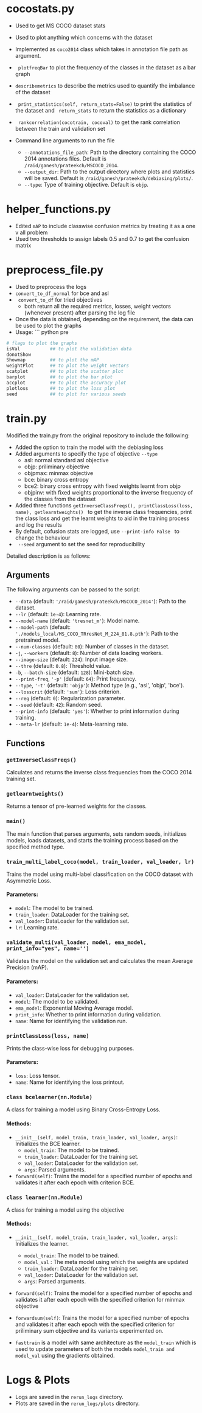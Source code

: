 # cocostats.py
- Used to get MS COCO dataset stats
- Used to plot anything which concerns with the dataset
- Implemented as ``` coco2014 ``` class which takes in annotation file path as argument.
- ``` plotfreqBar``` to plot the frequency of the classes in the dataset as a bar graph
-  ``` describemetrics ``` to describe the metrics used to quantify the imbalance of the dataset
- ``` print_statistics(self, return_stats=False)``` to print the statistics of the dataset and ``` return_stats``` to return the statistics as a dictionary
- ``` rankcorrelation(cocotrain, cocoval)``` to get the rank correlation between the train and validation set
- Command line arguments to run the file

    - `--annotations_file_path`: Path to the directory containing the COCO 2014 annotations files. Default is `/raid/ganesh/prateekch/MSCOCO_2014`.
    - `--output_dir`: Path to the output directory where plots and statistics will be saved. Default is `/raid/ganesh/prateekch/debiasing/plots/`.
    - `--type`: Type of training objective. Default is `objp`.

# helper_functions.py
- Edited ```mAP``` to include classwise confusion metrics by treating it as a one v all problem
- Used two thresholds to assign labels 0.5 and 0.7 to get the confusion matrix

# preprocess_file.py
- Used to preprocess the logs
- ``` convert_to_df_normal ``` for bce and asl
- ``` convert_to_df``` for tried objectives
    - both return all the required metrics, losses, weight vectors (whenever present) after parsing the log file
- Once the data is obtained, depending on the requirement, the data can be used to plot the graphs
- Usage: ``` python pre

```python
# flags to plot the graphs
isVal           ## to plot the validation data                             
donotShow                         
Showmap         ## to plot the mAP
weightPlot      ## to plot the weight vectors
scatplot        ## to plot the scatter plot
barplot         ## to plot the bar plot
accplot         ## to plot the accuracy plot
plotloss        ## to plot the loss plot
seed            ## to plot for various seeds
```                        


# train.py
Modified the train.py from the original repository to include the following:
- Added the option to train the model with the debiasing loss
- Added arguments to specify the type of objective ``` --type ```
    - asl: normal standard asl objective
    - objp: priliminary objective
    - objpmax: minmax objective
    - bce: binary cross entropy
    - bce2: binary cross entropy with fixed weights learnt from objp
    - objpinv: with fixed weights proportional to the inverse frequency of the classes from the dataset
- Added three functions ```getInverseClassFreqs(), printClassLoss(loss, name), getlearntweights() ``` to get the inverse class frequencies, print the class loss and get the learnt weights to aid in the training process and log the results  
- By default, cofusion stats are logged, use ```--print-info False ``` to change the behaviour
- ``` --seed``` argument to set the seed for reproducibility

Detailed description is as follows:

## Arguments
The following arguments can be passed to the script:

- `--data` (default: `'/raid/ganesh/prateekch/MSCOCO_2014'`): Path to the dataset.
- `--lr` (default: `1e-4`): Learning rate.
- `--model-name` (default: `'tresnet_m'`): Model name.
- `--model-path` (default: `'./models_local/MS_COCO_TRresNet_M_224_81.8.pth'`): Path to the pretrained model.
- `--num-classes` (default: `80`): Number of classes in the dataset.
- `-j`, `--workers` (default: `8`): Number of data loading workers.
- `--image-size` (default: `224`): Input image size.
- `--thre` (default: `0.8`): Threshold value.
- `-b`, `--batch-size` (default: `128`): Mini-batch size.
- `--print-freq`, `'-p'` (default: `64`): Print frequency.
- `--type`, `'-t'` (default: `'objp'`): Method type (e.g., 'asl', 'objp', 'bce').
- `--losscrit` (default: `'sum'`): Loss criterion.
- `--reg` (default: `0`): Regularization parameter.
- `--seed` (default: `42`): Random seed.
- `--print-info` (default: `'yes'`): Whether to print information during training.
- `--meta-lr` (default: `1e-4`): Meta-learning rate.

## Functions

### `getInverseClassFreqs()`
Calculates and returns the inverse class frequencies from the COCO 2014 training set.

### `getlearntweights()`
Returns a tensor of pre-learned weights for the classes.

### `main()`
The main function that parses arguments, sets random seeds, initializes models, loads datasets, and starts the training process based on the specified method type.

### `train_multi_label_coco(model, train_loader, val_loader, lr)`
Trains the model using multi-label classification on the COCO dataset with Asymmetric Loss.

#### Parameters:
- `model`: The model to be trained.
- `train_loader`: DataLoader for the training set.
- `val_loader`: DataLoader for the validation set.
- `lr`: Learning rate.

### `validate_multi(val_loader, model, ema_model, print_info="yes", name='')`
Validates the model on the validation set and calculates the mean Average Precision (mAP).

#### Parameters:
- `val_loader`: DataLoader for the validation set.
- `model`: The model to be validated.
- `ema_model`: Exponential Moving Average model.
- `print_info`: Whether to print information during validation.
- `name`: Name for identifying the validation run.

### `printClassLoss(loss, name)`
Prints the class-wise loss for debugging purposes.

#### Parameters:
- `loss`: Loss tensor.
- `name`: Name for identifying the loss printout.

### `class bcelearner(nn.Module)`
A class for training a model using Binary Cross-Entropy Loss.

#### Methods:
- `__init__(self, model_train, train_loader, val_loader, args)`: Initializes the BCE learner.
    - `model_train`: The model to be trained.
    - `train_loader`: DataLoader for the training set.
    - `val_loader`: DataLoader for the validation set.
    - `args`: Parsed arguments.
- `forward(self)`: Trains the model for a specified number of epochs and validates it after each epoch with criterion BCE.

### `class learner(nn.Module)`
A class for training a model using the objective 

#### Methods:
- `__init__(self, model_train, train_loader, val_loader, args)`: Initializes the learner.
    - `model_train`: The model to be trained.
    - `model_val` : The meta model using which the weights are updated
    - `train_loader`: DataLoader for the training set.
    - `val_loader`: DataLoader for the validation set.
    - `args`: Parsed arguments.

- ```forward(self)```: Trains the model for a specified number of epochs and validates it after each epoch with the specified criterion for minmax objective
- ```forwardsum(self)```: Trains the model for a specified number of epochs and validates it after each epoch with the specified criterion for priliminary sum objective and its variants experimented on.
- ```fasttrain``` is a model with same architecture as the ```model_train``` which is used to update parameters of both the models ```model_train and model_val``` using the gradients obtained.

# Logs & Plots
- Logs are saved in the `rerun_logs` directory.
- Plots are saved in the `rerun_logs/plots` directory.


